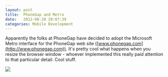 ```yaml
---
layout: post
title:  PhoneGap and Metro
date:   2012-08-20 20:07:39
categories: Mobile Development
---
```

Apparently the folks at PhoneGap have decided to adopt the Microsoft Metro interface for the PhoneGap web site ([www.phonegap.com](http://www.phonegap.com)). It's pretty cool what happens when you resize the browser window - whoever implemented this really paid attention to that particular detail. Cool stuff.

![](images/stories/2012/phonegap-metro.png)